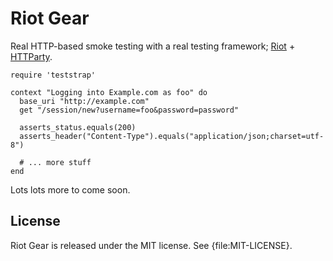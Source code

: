 # Riot Gear

Real HTTP-based smoke testing with a real testing framework; [Riot](http://thumblemonks.github.com/riot) + [HTTParty]().

    require 'teststrap'

    context "Logging into Example.com as foo" do
      base_uri "http://example.com"
      get "/session/new?username=foo&password=password"

      asserts_status.equals(200)
      asserts_header("Content-Type").equals("application/json;charset=utf-8")

      # ... more stuff
    end

Lots lots more to come soon.

## License

Riot Gear is released under the MIT license. See {file:MIT-LICENSE}.
